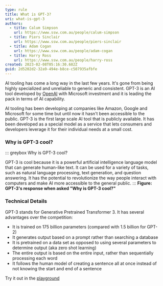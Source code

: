 ```yaml
---
type: rule
title: What is GPT-3?
uri: what-is-gpt-3
authors:
  - title: Calum Simpson
    url: https://www.ssw.com.au/people/calum-simpson
  - title: Piers Sinclair
    url: https://www.ssw.com.au/people/piers-sinclair
  - title: Adam Cogan
    url: https://www.ssw.com.au/people/adam-cogan
  - title: Harry Ross
    url: https://www.ssw.com.au/people/harry-ross
created: 2023-02-08T05:16:30.682Z
guid: 2d5202d2-32a9-494e-b8ce-c507935afbfe
---
```

AI tooling has come a long way in the last few years. It's gone from being highly specialized and unreliable to generic and consistent. GPT-3 is an AI tool developed by [OpenAI](https://openai.com) with Microsoft investment and it is leading the pack in terms of AI capability.

<!--endintro-->

AI tooling has been developing at companies like Amazon, Google and Microsoft for some time but until now it hasn't been accessible to the public. GPT-3 is the first large scale AI tool that is publicly available. It has been developed as a special model as a service that lets consumers and developers leverage it for their individual needs at a small cost.

### Why is GPT-3 cool?
::: greybox
Why is GPT-3 cool?

GPT-3 is cool because it is a powerful artificial intelligence language model that can generate human-like text. It can be used for a variety of tasks, such as natural language processing, text generation, and question answering. It has the potential to revolutionize the way people interact with computers and make AI more accessible to the general public.
:::
**Figure: GPT-3's response when asked "Why is GPT-3 cool?"**

### Technical Details
GPT-3 stands for Generative Pretrained Transformer 3. It has several advantages over the competition:

* It is trained on 175 billion parameters (compared with 1.5 billion for GPT-2)
* It generates output based on a prompt rather than searching a database
* It is pretrained on a data set as opposed to using several parameters to determine output (aka zero shot learning)
* The entire output is based on the entire input, rather than sequentially processing each word
* It follows the human model of creating a sentence all at once instead of not knowing the start and end of a sentence

Try it out in the [playground](https://platform.openai.com/playground)

